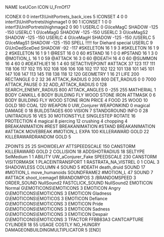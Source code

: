 NAME IceUCon
ICON 			U_FrnOf17

ICONEX 0 0 interf3\UnitPortrets\_back_ices 5
ICONSET 4 0 0 interf3\UnitPortrets\highmage1 0 90 1
ICONSET 1 0 0 interf3\UnitPortrets\highmage2 0 90 1
USERLC 			0 G\IceMagC SHADOW -125 -150
USERLC 			1 G\IceMagG SHADOW -125 -150
USERLC 			3 G\IceMagS2 SHADOW -125 -150
USERLC 			4 G\IceMagH SHADOW -125 -150
/USERLC 		 5 G\IceMagS1 SHADOW -125 -150  SPELL !!!!! for Diehard special
USERLC 			9 G\UnDedSceDed SHADOW -92 -117
#SKELETON               16 1 9 3
#SKELETON               16 1 9 2
#SKELETON               16 1 9 1
@REST      		16 0 0 60
#STAND     		16 1 0 0
#PSTAND    		16 1 3 0
@MOTION_L  		16 1 0 59
@ATTACK    		16 3 0 60
@DEATH     		16 4 0 60
@SUMMON     		16 4 60 0 
#DEATHLIE1 		16 1 4 60
SETACTIVEPOINT #ATTACK 37 123 117 111 118 106 117 102 115 102 108 106 106 108 102 117 102 122 101 138 101 145 101 147 108 147 113 145 118 138 118 12 120
GEOMETRY 		1 16 21
LIFE     		200
RECTANGLE 		0 2 32 36
ATTACK_RADIUS 		0 200 800
DET_RADIUS 		0 0 7000
ATTACK_PAUSE 		0 32
ADD_ATTACK_RADIUS	0 128
SEARCH_ENEMY_RADIUS 	800
ATTACK_ANGLES 	 	0 -255 255
MATHERIAL 		1 BODY
CANKILL 		6 BODY BUILDING FLY WOOD STONE IRON
ATTMASK 0 6 BODY BUILDING FLY WOOD STONE IRON
PRICE 			4 FOOD 25 WOOD 10 GOLD 180 COAL 120
WEAPON 			0 UW_Conjurer
WEAPONKIND 		0 magical
DAMAGE  		0 18
BUILDSTAGES 		600
VISION 			7
STANDGROUND
INFO 			0 28
UNITRADIUS 		16
VES 			30
MOTIONSTYLE 		SINGLESTEP
ROTATE 			16
PROTECTION 		4 magical 8 piercing 12 crushing 4 chopping 4 
BREAKANIMATION 		#REST
BREAKANIMATION 		#STAND
BREAKANIMATION 		#ATTACK
MOVEBREAK 		#MOTION_L
EXPA 			100
KILLERAWARD             GOLD 22
KILLERAWARDRANDOM       GOLD 5

ZPOINTS 25 25
SHOWDELAY
ATTSPEEDSCALE 150
CANSTORM
KILLERAWARD		GOLD 2
COLLISION 18
ADDSHOTRADIUS 18
SELTYPE SelMedium 1 1
ABILITY			UW_aConjurer_Fake
SPEEDSCALE 230
CANSTORM
VISITORMASK 1
PLACEINTRANSPORT 1
RASTRATA_NA_VISTREL 0 1 COAL 3
SHADOWLESS
COLUMN 4
SOUND 5 #DEATH death_druid
SOUND 17 #MOTION_L move_humanoids
SOUNDFRAME2 #MOTION_L 47
SOUND 7 #ATTACK shoot_icemage1
BRANDOMPOS 3
/BRANDOMSPEED 3
ORDER_SOUND NullSound2
FASTCLICK_SOUND NullSound2
EMOTICON Normal G\EMOTICONS\EMOTICONS 3
EMOTICON Angry G\EMOTICONS\EMOTICONS 3
EMOTICON Gladness G\EMOTICONS\EMOTICOS 3
EMOTICON Defiance G\EMOTICONS\EMOTICONS 3
EMOTICON Pride G\EMOTICONS\EMOTICONS 3
EMOTICON Sadness G\EMOTICONS\EMOTICONS 3
EMOTICON Despair G\EMOTICONS\EMOTICONS 3
TFACTOR FFBB83A3
CANTCAPTURE
CYLINDER 18 55
USAGE COSTLY
NO_HUNGRY
DAMAGEONBUILDINGMULTIPLICATOR 5
[END]
